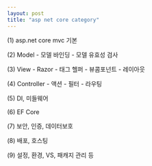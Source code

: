 ```yaml
---
layout: post
title: "asp net core category"
---
```


(1) asp.net core mvc 기본

(2) Model
    - 모델 바인딩
    - 모델 유효성 검사

(3) View
    - Razor
    - 태그 헬퍼
    - 뷰콤포넌트
    - 레이아웃

(4) Controller
    - 액션
    - 필터
    - 라우팅

(5) DI, 미들웨어

(6) EF Core

(7) 보안, 인증, 데이터보호

(8) 배포, 호스팅

(9) 설정, 환경, VS, 패캐지 관리 등